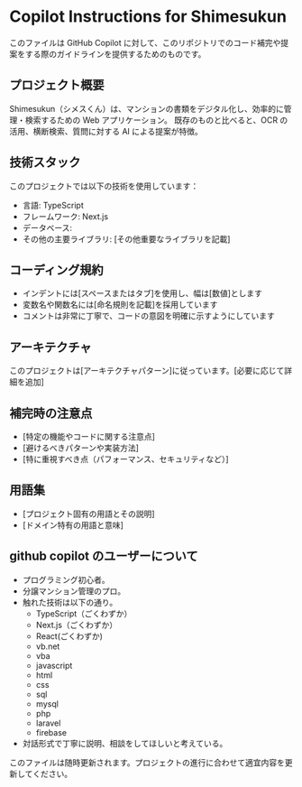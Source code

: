 # Copilot Instructions for Shimesukun

このファイルは GitHub Copilot に対して、このリポジトリでのコード補完や提案をする際のガイドラインを提供するためのものです。

## プロジェクト概要

Shimesukun（シメスくん）は、マンションの書類をデジタル化し、効率的に管理・検索するための Web アプリケーション。
既存のものと比べると、OCR の活用、横断検索、質問に対する AI による提案が特徴。

## 技術スタック

このプロジェクトでは以下の技術を使用しています：

- 言語: TypeScript
- フレームワーク: Next.js
- データベース:
- その他の主要ライブラリ: [その他重要なライブラリを記載]

## コーディング規約

- インデントには[スペースまたはタブ]を使用し、幅は[数値]とします
- 変数名や関数名には[命名規則を記載]を採用しています
- コメントは非常に丁寧で、コードの意図を明確に示すようにしています

## アーキテクチャ

このプロジェクトは[アーキテクチャパターン]に従っています。[必要に応じて詳細を追加]

## 補完時の注意点

- [特定の機能やコードに関する注意点]
- [避けるべきパターンや実装方法]
- [特に重視すべき点（パフォーマンス、セキュリティなど）]

## 用語集

- [プロジェクト固有の用語とその説明]
- [ドメイン特有の用語と意味]

## github copilot のユーザーについて

- プログラミング初心者。
- 分譲マンション管理のプロ。
- 触れた技術は以下の通り。
  - TypeScript（ごくわずか）
  - Next.js（ごくわずか）
  - React(ごくわずか)
  - vb.net
  - vba
  - javascript
  - html
  - css
  - sql
  - mysql
  - php
  - laravel
  - firebase
- 対話形式で丁寧に説明、相談をしてほしいと考えている。

このファイルは随時更新されます。プロジェクトの進行に合わせて適宜内容を更新してください。
